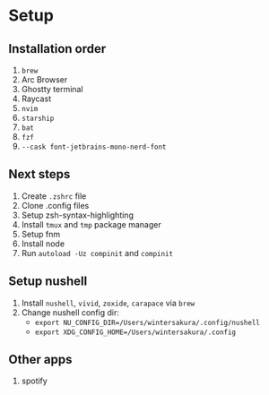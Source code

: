 # Setup

## Installation order
1. `brew`
2. Arc Browser
3. Ghostty terminal
4. Raycast
5. `nvim`
6. `starship`
7. `bat`
8. `fzf`
9. `--cask font-jetbrains-mono-nerd-font`

## Next steps
1. Create `.zshrc` file
2. Clone .config files
3. Setup zsh-syntax-highlighting
4. Install `tmux` and `tmp` package manager
5. Setup fnm
6. Install node
7. Run `autoload -Uz compinit` and `compinit`

## Setup nushell
1. Install `nushell`, `vivid`, `zoxide`, `carapace` via `brew`
2. Change nushell config dir:
   - `export NU_CONFIG_DIR=/Users/wintersakura/.config/nushell`
   - `export XDG_CONFIG_HOME=/Users/wintersakura/.config`

## Other apps
1. spotify
